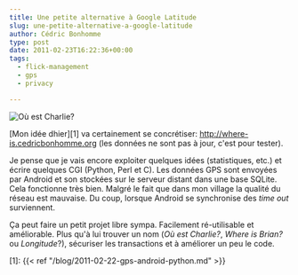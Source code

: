 ```yaml
---
title: Une petite alternative à Google Latitude
slug: une-petite-alternative-a-google-latitude
author: Cédric Bonhomme
type: post
date: 2011-02-23T16:22:36+00:00
tags:
  - flick-management
  - gps
  - privacy

---
```

![Où est Charlie?](/images/blog/2011/02/OuEstCharlie.jpg)

[Mon idée dhier][1] va certainement se concrétiser: http://where-is.cedricbonhomme.org
(les données ne sont pas à jour, c'est pour tester).

Je pense que je vais encore exploiter quelques idées (statistiques, etc.) et écrire
quelques CGI (Python, Perl et C). Les données GPS sont envoyées par Android et son
stockées sur le serveur distant dans une base SQLite. Cela fonctionne très bien.
Malgré le fait que dans mon village la qualité du réseau est mauvaise. Du coup, lorsque
Android se synchronise des _time out_ surviennent. 

Ça peut faire un petit projet libre sympa. Facilement ré-utilisable et améliorable.
Plus qu'à lui trouver un nom (_Où est Charlie?_, _Where is Brian?_ ou _Longitude_?),
sécuriser les transactions et à améliorer un peu le code.

 [1]: {{< ref "/blog/2011-02-22-gps-android-python.md" >}}

